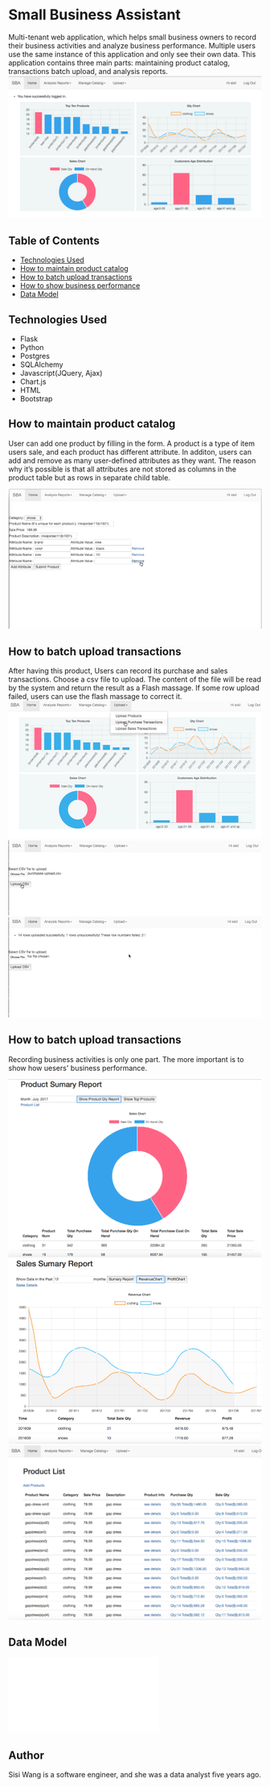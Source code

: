 # Small Business Assistant
Multi-tenant web application, which helps small business owners to record their business activities and analyze business performance. Multiple users use the same instance of this application and only see their own data. This application contains three main parts: maintaining product catalog, transactions batch upload, and analysis reports.
![Homepage-User's Dashboard](/static/SBA-home.png)



## Table of Contents
* [Technologies Used](#technologiesused)
* [How to maintain product catalog](#catalog)
* [How to batch upload transactions](#upload)
* [How to show business performance](#reports)
* [Data Model](#datamodel)


## <a name="technologiesused"></a>Technologies Used

* Flask
* Python
* Postgres
* SQLAlchemy
* Javascript(JQuery, Ajax)
* Chart.js
* HTML
* Bootstrap



## <a name="catalog"></a>How to maintain product catalog

User can add one product by filling in the form. A product is a type of item users sale, and each product has different attribute. In additon, users can add and remove as many user-defined attributes as they want. The reason why it’s possible is that all attributes are not stored as columns in the product table but as rows in separate child table.

![Users maintain product](/static/readme/add-product.png)




## <a name="upload"></a>How to batch upload transactions

After having this product, Users can record its purchase and sales transactions. Choose a csv file to upload. The content of the file will be read by the system and return the result as a Flash massage. If some row upload failed, users can use the flash massage to correct it. 
![Users upload transcations CSV file](/static/readme/upload-purchase1.png)
![Users upload transcations CSV file](/static/readme/upload-purchase2.png)
![Users upload transcations CSV file](/static/readme/upload-purchase3.png)




## <a name="reports"></a>How to batch upload transactions

Recording business activities is only one part. The more important is to show how uesers' business performance. 

![How to show business performance](/static/readme/reports1.png)
![How to show business performance](/static/readme/reports2.png)
![How to show business performance](/static/readme/reports3.png)



## <a name="datamodel"></a>Data Model

![Data Model](/static/readme/sba.pdf)


## <a name="author"></a>Author
Sisi Wang is a software engineer, and she was a data analyst five years ago.